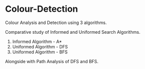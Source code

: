 # Colour-Detection

Colour Analysis and Detection using 3 algorithms.

Comparative study of Informed and Uniformed Search Algorithms.

1. Informed Algorithm - A*
2. Uniformed Algorithm - DFS 
3. Uniformed Algorithm - BFS

Alongside with Path Analysis of DFS and BFS.
